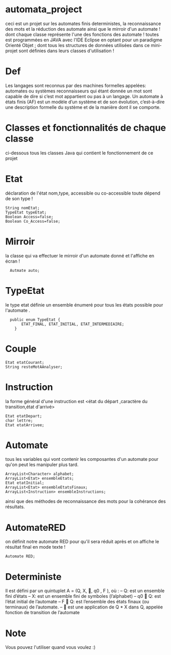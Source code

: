 # automata_project
ceci est un projet sur les automates finis deterministes, 
la reconnaissance des mots et la réduction 
des automate ainsi que le mirroir d'un automate !
dont chaque classe représente l'une des fonctions des automate !
toutes est programmées en JAVA avec l'IDE Eclipse en optant pour 
un paradigme Orienté Objet ;
dont tous les structures de données utilisées dans ce mini-projet 
sont définies dans leurs classes d'utilisation !

# Def 
Les langages sont reconnus par des machines
formelles appelées: automates ou systèmes
reconnaisseurs qui étant donnée un mot sont
capable de dire si c’est mot appartient ou pas à
un langage.
Un automate à états finis (AF) est un modèle d’un
système et de son évolution, c’est-à-dire une
description formelle du système et de la manière
dont il se comporte.

# Classes et fonctionnalités de chaque classe
ci-dessous tous les classes Java qui contient le fonctionnement 
de ce projet

# Etat
déclaration de l'état nom,type, accessible ou co-accessible toute dépend de son 
type !
         
    String nomEtat;
    TypeEtat typeEtat;
    Boolean Access=false;
    Boolean Co_Access=false;
              
# Mirroir 
la classe qui va effectuer le mirroir d'un automate donné et l'affiche en écran !
           
      Autmate auto; 
                    
# TypeEtat 
le type etat définie un ensemble énumeré pour tous les états possible 
pour l'automate .
         
      public enum TypeEtat {
           ETAT_FINAL, ETAT_INITIAL, ETAT_INTERMEDIAIRE;
        }
                        
# Couple

    Etat etatCourant;
    String resteMotAAnalyser;
    
# Instruction 
la forme général d'une instruction est <état du départ ,caractère du transition,état d'arrivé>
            
    Etat etatDepart;
    char lettre;
    Etat etatArrivee;
                   
# Automate 
tous les variables qui vont contenir les composantes d'un automate 
pour qu'on peut les manipuler plus tard. 
                  
    ArrayList<Character> alphabet;
    ArrayList<Etat> ensembleEtats;
    Etat etatInitial;
    ArrayList<Etat> ensembleEtatsFinaux;
    ArrayList<Instruction> ensembleInstructions;
              
ainsi que des méthodes de reconnaissance des mots pour la cohérance 
des résultats.

 # AutomateRED
on définit notre automate RED pour qu'il sera réduit après et on affiche le résultat 
final en mode texte !
            
    Automate RED;
                
 # Deterministe 
Il est défini par un quintuplet A = (Q, X, , q0
, F ),
où :
– Q: est un ensemble fini d’états
– X: est un ensemble fini de symboles (l’alphabet)
– q0  Q: est l’état initial de l’automate
– F  Q: est l’ensemble des états finaux (ou
terminaux) de l’automate.
–  est une application de Q * X dans Q, appelée
fonction de transition de l’automate
      
 # Note 
Vous pouvez l'utiliser quand vous voulez :) 


